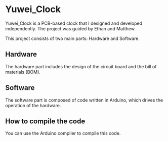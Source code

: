 # Yuwei_Clock
Yuwei_Clock is a PCB-based clock that I designed and developed independently. The project was guided by Ethan and Matthew.

This project consists of two main parts: Hardware and Software.

## Hardware
The hardware part includes the design of the circuit board and the bill of materials (BOM).

## Software
The software part is composed of code written in Arduino, which drives the operation of the hardware.

## How to compile the code
You can use the Arduino compiler to compile this code.


